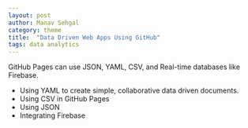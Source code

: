 ```yaml
---
layout: post
author: Manav Sehgal
category: theme
title:  "Data Driven Web Apps Using GitHub"      
tags: data analytics
---
```


GitHub Pages can use JSON, YAML, CSV, and Real-time databases like Firebase.

- Using YAML to create simple, collaborative data driven documents.
- Using CSV in GitHub Pages
- Using JSON
- Integrating Firebase

